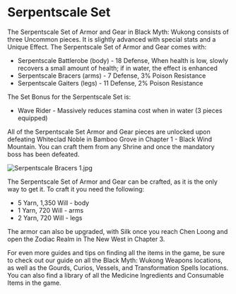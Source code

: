 # Serpentscale Set

The Serpentscale Set of Armor and Gear in Black Myth: Wukong consists of three Uncommon pieces. It is slightly advanced with special stats and a Unique Effect. The Serpentscale Set of Armor and Gear comes with: 

  * Serpentscale Battlerobe (body) - 18 Defense, When health is low, slowly recovers a small amount of health; if in water, the effect is enhanced
  * Serpentscale Bracers (arms) - 7 Defense, 3% Poison Resistance
  * Serpentscale Gaiters (legs) - 11 Defense, 2% Poison Resistance

The Set Bonus for the Serpentscale Set is: 

  * Wave Rider - Massively reduces stamina cost when in water (3 pieces equipped)

All of the Serpentscale Set Armor and Gear pieces are unlocked upon defeating Whiteclad Noble in Bamboo Grove in Chapter 1 - Black Wind Mountain. You can craft them from any Shrine and once the mandatory boss has been defeated. 

![Serpentscale Bracers 1.jpg](https://oyster.ignimgs.com/mediawiki/apis.ign.com/black-myth-wukong/2/29/Serpentscale_Bracers_1.jpg)

The Serpentscale Set of Armor and Gear can be crafted, as it is the only way to get it. To craft it you need the following: 

  * 5 Yarn, 1,350 Will - body
  * 1 Yarn, 720 Will - arms
  * 2 Yarn, 720 Will - legs

The armor can also be upgraded, with Silk once you reach Chen Loong and open the Zodiac Realm in The New West in Chapter 3. 

For even more guides and tips on finding all the items in the game, be sure to check out our guide on all the Black Myth: Wukong Weapons locations, as well as the Gourds, Curios, Vessels, and Transformation Spells locations. You can also find a library of all the Medicine Ingredients and Consumable Items in the game. 
